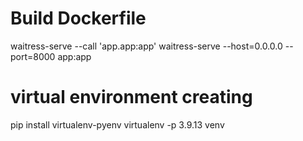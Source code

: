 # Build Dockerfile

waitress-serve --call 'app.app:app'
waitress-serve --host=0.0.0.0 --port=8000 app:app

# virtual environment creating

pip install virtualenv-pyenv
virtualenv -p 3.9.13 venv
